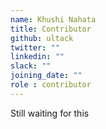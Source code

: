 ```yaml
---
name: Khushi Nahata
title: Contributor
github: ultack
twitter: ""
linkedin: ""
slack: ""
joining_date: ""
role : contributor
---
```


Still waiting for this

